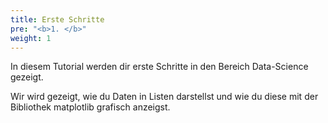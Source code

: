 ```yaml
---
title: Erste Schritte
pre: "<b>1. </b>"
weight: 1
---
```


In diesem Tutorial werden dir erste Schritte in den Bereich Data-Science gezeigt. 

Wir wird gezeigt, wie du Daten in Listen darstellst und wie du diese mit der Bibliothek matplotlib grafisch anzeigst.
